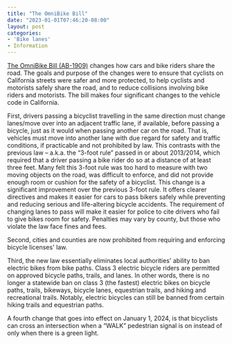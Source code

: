 ```yaml
---
title: "The OmniBike Bill"
date: "2023-01-01T07:46:20-08:00"
layout: post
categories:
- 'Bike lanes'
- Information
---
```


[The OmniBike Bill (AB-1909)](https://leginfo.legislature.ca.gov/faces/billCompareClient.xhtml?bill_id=202120220AB1909&showamends=false) changes how cars and bike riders share the road. The goals and purpose of the changes were to ensure that cyclists on California streets were safer and more protected, to help cyclists and motorists safely share the road, and to reduce collisions involving bike riders and motorists. The bill makes four significant changes to the vehicle code in California.

First, drivers passing a bicyclist travelling in the same direction must change lanes/move over into an adjacent traffic lane, if available, before passing a bicycle, just as it would when passing another car on the road. That is, vehicles must move into another lane with due regard for safety and traffic conditions, if practicable and not prohibited by law. This contrasts with the previous law – a.k.a. the “3-foot rule” passed in or about 2013/2014, which required that a driver passing a bike rider do so at a distance of at least three feet. Many felt this 3-foot rule was too hard to measure with two moving objects on the road, was difficult to enforce, and did not provide enough room or cushion for the safety of a bicyclist. This change is a significant improvement over the previous 3-foot rule. It offers clearer directives and makes it easier for cars to pass bikers safely while preventing and reducing serious and life-altering bicycle accidents. The requirement of changing lanes to pass will make it easier for police to cite drivers who fail to give bikes room for safety. Penalties may vary by county, but those who violate the law face fines and fees.

Second, cities and counties are now prohibited from requiring and enforcing bicycle licenses' law.

Third, the new law essentially eliminates local authorities' ability to ban electric bikes from bike paths. Class 3 electric bicycle riders are permitted on approved bicycle paths, trails, and lanes. In other words, there is no longer a statewide ban on class 3 (the fastest) electric bikes on bicycle paths, trails, bikeways, bicycle lanes, equestrian trails, and hiking and recreational trails. Notably, electric bicycles can still be banned from certain hiking trails and equestrian paths.

A fourth change that goes into effect on January 1, 2024, is that bicyclists can cross an intersection when a “WALK” pedestrian signal is on instead of only when there is a green light.